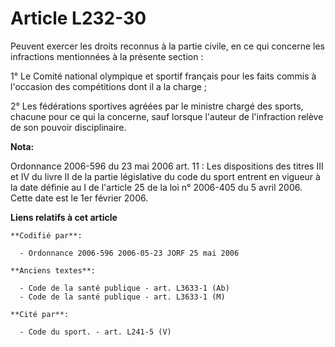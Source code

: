 # Article L232-30

Peuvent exercer les droits reconnus à la partie civile, en ce qui concerne les infractions mentionnées à la présente
section :

1° Le Comité national olympique et sportif français pour les faits commis à l'occasion des compétitions dont il a la charge ;

2° Les fédérations sportives agréées par le ministre chargé des sports, chacune pour ce qui la concerne, sauf lorsque
l'auteur de l'infraction relève de son pouvoir disciplinaire.

**Nota:**

Ordonnance 2006-596 du 23 mai 2006 art. 11 : Les dispositions des titres III et IV du livre II de la partie législative du
code du sport entrent en vigueur à la date définie au I de l'article 25 de la loi n° 2006-405 du 5 avril 2006. Cette date est
le 1er février 2006.

**Liens relatifs à cet article**

	**Codifié par**:

	  - Ordonnance 2006-596 2006-05-23 JORF 25 mai 2006

	**Anciens textes**:

	  - Code de la santé publique - art. L3633-1 (Ab)
	  - Code de la santé publique - art. L3633-1 (M)

	**Cité par**:

	  - Code du sport. - art. L241-5 (V)
